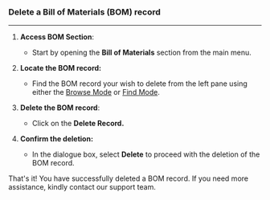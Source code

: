 ### Delete a Bill of Materials (BOM) record
________________________________

1. **Access BOM Section**:
    
    - Start by opening the **Bill of Materials** section from the main menu.
2. **Locate the BOM record:** 

	* Find the BOM record your wish to delete from the left pane using either the [Browse Mode](https://github.com/Fx-Professional-Services/HorizonDocs/blob/main/Horizon%20User%20Guide/VIII.%20Searching%20on%20Horizon/Browse%20Mode.md) or [Find Mode](https://github.com/Fx-Professional-Services/HorizonDocs/blob/main/Horizon%20User%20Guide/VIII.%20Searching%20on%20Horizon/Find%20Mode.md).
4. **Delete the BOM record**:

	* Click on the **Delete Record.**
5.  **Confirm the deletion:**
		
	* In the dialogue box, select **Delete** to proceed with the deletion of the BOM record. 

That's it! You have successfully deleted a BOM record. If you need more assistance, kindly contact our support team. 